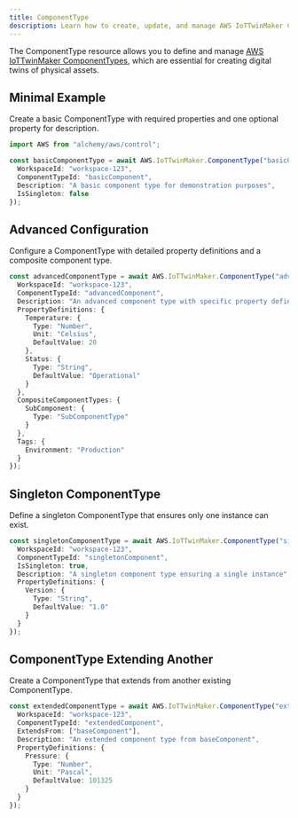 ```yaml
---
title: ComponentType
description: Learn how to create, update, and manage AWS IoTTwinMaker ComponentTypes using Alchemy Cloud Control.
---
```



The ComponentType resource allows you to define and manage [AWS IoTTwinMaker ComponentTypes](https://docs.aws.amazon.com/iottwinmaker/latest/userguide/), which are essential for creating digital twins of physical assets.

## Minimal Example

Create a basic ComponentType with required properties and one optional property for description.

```ts
import AWS from "alchemy/aws/control";

const basicComponentType = await AWS.IoTTwinMaker.ComponentType("basicComponentType", {
  WorkspaceId: "workspace-123",
  ComponentTypeId: "basicComponent",
  Description: "A basic component type for demonstration purposes",
  IsSingleton: false
});
```

## Advanced Configuration

Configure a ComponentType with detailed property definitions and a composite component type.

```ts
const advancedComponentType = await AWS.IoTTwinMaker.ComponentType("advancedComponentType", {
  WorkspaceId: "workspace-123",
  ComponentTypeId: "advancedComponent",
  Description: "An advanced component type with specific property definitions",
  PropertyDefinitions: {
    Temperature: {
      Type: "Number",
      Unit: "Celsius",
      DefaultValue: 20
    },
    Status: {
      Type: "String",
      DefaultValue: "Operational"
    }
  },
  CompositeComponentTypes: {
    SubComponent: {
      Type: "SubComponentType"
    }
  },
  Tags: {
    Environment: "Production"
  }
});
```

## Singleton ComponentType

Define a singleton ComponentType that ensures only one instance can exist.

```ts
const singletonComponentType = await AWS.IoTTwinMaker.ComponentType("singletonComponentType", {
  WorkspaceId: "workspace-123",
  ComponentTypeId: "singletonComponent",
  IsSingleton: true,
  Description: "A singleton component type ensuring a single instance",
  PropertyDefinitions: {
    Version: {
      Type: "String",
      DefaultValue: "1.0"
    }
  }
});
```

## ComponentType Extending Another

Create a ComponentType that extends from another existing ComponentType.

```ts
const extendedComponentType = await AWS.IoTTwinMaker.ComponentType("extendedComponentType", {
  WorkspaceId: "workspace-123",
  ComponentTypeId: "extendedComponent",
  ExtendsFrom: ["baseComponent"],
  Description: "An extended component type from baseComponent",
  PropertyDefinitions: {
    Pressure: {
      Type: "Number",
      Unit: "Pascal",
      DefaultValue: 101325
    }
  }
});
```
